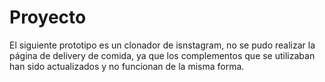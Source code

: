 # Proyecto
El siguiente prototipo es un clonador de isnstagram, no se pudo realizar la página de delivery de comida, ya que los complementos que se utilizaban han sido actualizados y no funcionan de la misma forma.
